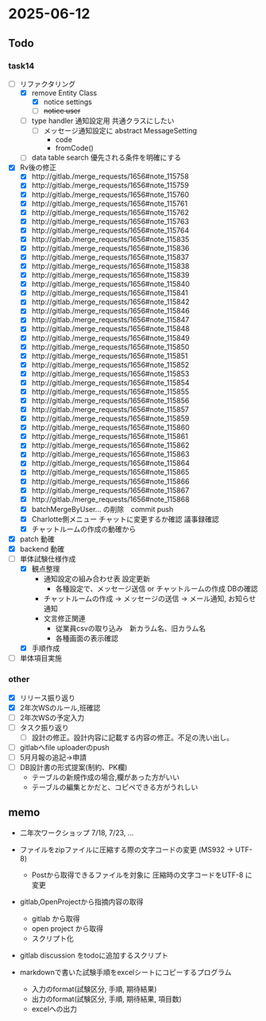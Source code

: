 # 2025-06-12

## Todo

### task14

- [ ] リファクタリング
  - [x] remove Entity Class
    - [x] notice settings
    - [ ] ~~notice user~~
  - [ ] type handler 通知設定用 共通クラスにしたい
    - [ ] メッセージ通知設定に abstract MessageSetting
      - code
      - fromCode()
  - [ ] data table search 優先される条件を明確にする
- [x] Rv後の修正
  - [x] http://gitlab./merge_requests/1656#note_115758
  - [x] http://gitlab./merge_requests/1656#note_115759
  - [x] http://gitlab./merge_requests/1656#note_115760
  - [x] http://gitlab./merge_requests/1656#note_115761
  - [x] http://gitlab./merge_requests/1656#note_115762
  - [x] http://gitlab./merge_requests/1656#note_115763
  - [x] http://gitlab./merge_requests/1656#note_115764
  - [x] http://gitlab./merge_requests/1656#note_115835
  - [x] http://gitlab./merge_requests/1656#note_115836
  - [x] http://gitlab./merge_requests/1656#note_115837
  - [x] http://gitlab./merge_requests/1656#note_115838
  - [x] http://gitlab./merge_requests/1656#note_115839
  - [x] http://gitlab./merge_requests/1656#note_115840
  - [x] http://gitlab./merge_requests/1656#note_115841
  - [x] http://gitlab./merge_requests/1656#note_115842
  - [x] http://gitlab./merge_requests/1656#note_115846
  - [x] http://gitlab./merge_requests/1656#note_115847
  - [x] http://gitlab./merge_requests/1656#note_115848
  - [x] http://gitlab./merge_requests/1656#note_115849
  - [x] http://gitlab./merge_requests/1656#note_115850
  - [x] http://gitlab./merge_requests/1656#note_115851
  - [x] http://gitlab./merge_requests/1656#note_115852
  - [x] http://gitlab./merge_requests/1656#note_115853
  - [x] http://gitlab./merge_requests/1656#note_115854
  - [x] http://gitlab./merge_requests/1656#note_115855
  - [x] http://gitlab./merge_requests/1656#note_115856
  - [x] http://gitlab./merge_requests/1656#note_115857
  - [x] http://gitlab./merge_requests/1656#note_115859
  - [x] http://gitlab./merge_requests/1656#note_115860
  - [x] http://gitlab./merge_requests/1656#note_115861
  - [x] http://gitlab./merge_requests/1656#note_115862
  - [x] http://gitlab./merge_requests/1656#note_115863
  - [x] http://gitlab./merge_requests/1656#note_115864
  - [x] http://gitlab./merge_requests/1656#note_115865
  - [x] http://gitlab./merge_requests/1656#note_115866
  - [x] http://gitlab./merge_requests/1656#note_115867
  - [x] http://gitlab./merge_requests/1656#note_115868
  - [x] batchMergeByUser... の削除　commit push
  - [x] Charlotte側メニュー チャットに変更するか確認 議事録確認
  - [x] チャットルームの作成の動確から
- [x] patch 動確
- [x] backend 動確
- [ ] 単体試験仕様作成
  - [x] 観点整理
    - 通知設定の組み合わせ表 設定更新
      - 各種設定で、メッセージ送信 or チャットルームの作成 DBの確認 
    - チャットルームの作成 → メッセージの送信 → メール通知, お知らせ通知
    - 文言修正関連
      - 従業員csvの取り込み　新カラム名、旧カラム名
      - 各種画面の表示確認
  - [x] 手順作成
- [ ] 単体項目実施

### other
- [x] リリース振り返り
- [x] 2年次WSのルール,班確認
- [ ] 2年次WSの予定入力
- [ ] タスク振り返り
  - [ ] 設計の修正。設計内容に記載する内容の修正。不足の洗い出し。
- [ ] gitlabへfile uploaderのpush
- [ ] 5月月報の追記→申請
- [ ] DB設計書の形式提案(制約、PK欄)
  - テーブルの新規作成の場合,欄があった方がいい
  - テーブルの編集とかだと、コピペできる方がうれしい

## memo

- 二年次ワークショップ 7/18, 7/23, ... 

- ファイルをzipファイルに圧縮する際の文字コードの変更 (MS932 → UTF-8) 
  - Postから取得できるファイルを対象に 圧縮時の文字コードをUTF-8 に変更

- gitlab,OpenProjectから指摘内容の取得
  - gitlab から取得
  - open project から取得
  - スクリプト化

- gitlab discussion をtodoに追加するスクリプト

- markdownで書いた試験手順をexcelシートにコピーするプログラム
  - 入力のformat(試験区分, 手順, 期待結果)
  - 出力のformat(試験区分, 手順, 期待結果, 項目数)
  - excelへの出力